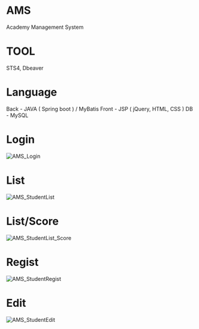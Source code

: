 # AMS
Academy Management System

# TOOL
STS4, Dbeaver

# Language
Back - JAVA ( Spring boot ) / MyBatis 
Front - JSP ( jQuery, HTML, CSS ) 
DB - MySQL

# Login
![AMS_Login](https://github.com/user-attachments/assets/91b52754-c160-4e44-a4bc-38813e522d0a)

# List
![AMS_StudentList](https://github.com/user-attachments/assets/e9775c14-013c-4a39-ade5-e9206d7cc4fc)

# List/Score
![AMS_StudentList_Score](https://github.com/user-attachments/assets/796818fc-7923-4347-aa5b-67f51608f945)

# Regist
![AMS_StudentRegist](https://github.com/user-attachments/assets/a92f7d39-a88d-48d0-8f0a-7c48d4721917)

# Edit
![AMS_StudentEdit](https://github.com/user-attachments/assets/60cc0b48-1a29-4158-baa8-793fd61eec7b)




